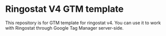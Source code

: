 # Ringostat V4 GTM template

This repository is for GTM template for ringostat v4. You can use it to work with Ringostat through Google Tag Manager server-side.
